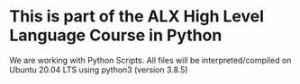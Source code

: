 # This is part of the ALX High Level Language Course in Python
We are working with Python Scripts.
All files will be interpreted/compiled on Ubuntu 20.04 LTS using python3 (version 3.8.5)
